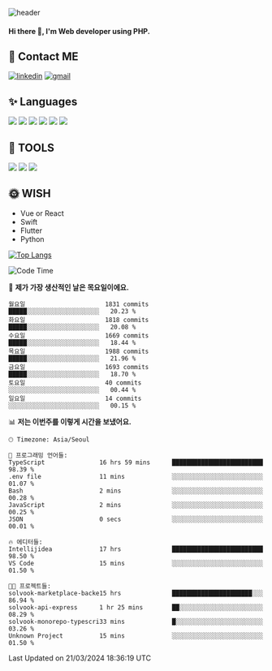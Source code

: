 ![header](https://capsule-render.vercel.app/api?type=waving&color=auto&height=300&section=header&text=Elin&fontSize=90&animation=twinkling)

#### Hi there 👋, I'm <b>Web developer</b> using PHP. ####

<!--
- 🔭 I’m currently working on Uniwill
- 🌱 I’m currently learning Vue or React or Python.
-->

<!---#### I am PHP developer --->

## 💌 Contact ME ###
[<img src='https://img.shields.io/badge/-EunjiKo-%230A66C2?style=flat-square&logo=LinkedIn&logoColor=white' alt='linkedin'>](https://www.linkedin.com/in/https://www.linkedin.com/in/eunji-ko-00a907164//)  [<img src='https://img.shields.io/badge/-einee214%40gmail.com-%23EA4335?style=flat-square&logo=Gmail&logoColor=white' alt='gmail'>](einee214@gmail.com)  


## ✨ Languages
<img src='https://img.shields.io/badge/-PHP-%23777BB4?style=for-the-badge&logo=PHP&logoColor=white'> <img src='https://img.shields.io/badge/-Laravel-%23FF2D20?style=for-the-badge&logo=Laravel&logoColor=white'> <img src='https://img.shields.io/badge/Jquery-%230769AD?style=for-the-badge&logo=Jquery&logoColor=white'> <img src='https://img.shields.io/badge/CSS3-%231572B6?style=for-the-badge&logo=CSS3&logoColor=white'> <img src='https://img.shields.io/badge/Bootstrap-%237952B3?style=for-the-badge&logo=Bootstrap&logoColor=white' > <img src='https://img.shields.io/badge/MySQL-%234479A1?style=for-the-badge&logo=MySQL&logoColor=white' >

## 🌷 TOOLS
<img src='https://img.shields.io/badge/PHPSTORM-%23000000?style=for-the-badge&logo=PhpStorm&logoColor=white' > <img src='https://img.shields.io/badge/GitLab-%23FCA121?style=for-the-badge&logo=GitLab&logoColor=white' > <img src='https://img.shields.io/badge/GitHub-%23181717?style=for-the-badge&logo=GitHub&logoColor=white'>


## 🌞 WISH
- Vue or React
- Swift
- Flutter
- Python


[![Top Langs](https://github-readme-stats.vercel.app/api/top-langs/?username=ein214&layout=compact)](https://github.com/anuraghazra/github-readme-stats)

<!--START_SECTION:waka-->
![Code Time](http://img.shields.io/badge/Code%20Time-3%2C352%20hrs%2059%20mins-blue)

📅 **제가 가장 생산적인 날은 목요일이에요.** 

```text
월요일                      1831 commits        █████░░░░░░░░░░░░░░░░░░░░   20.23 % 
화요일                      1818 commits        █████░░░░░░░░░░░░░░░░░░░░   20.08 % 
수요일                      1669 commits        █████░░░░░░░░░░░░░░░░░░░░   18.44 % 
목요일                      1988 commits        █████░░░░░░░░░░░░░░░░░░░░   21.96 % 
금요일                      1693 commits        █████░░░░░░░░░░░░░░░░░░░░   18.70 % 
토요일                      40 commits          ░░░░░░░░░░░░░░░░░░░░░░░░░   00.44 % 
일요일                      14 commits          ░░░░░░░░░░░░░░░░░░░░░░░░░   00.15 % 
```


📊 **저는 이번주를 이렇게 시간을 보냈어요.** 

```text
🕑︎ Timezone: Asia/Seoul

💬 프로그래밍 언어들: 
TypeScript               16 hrs 59 mins      █████████████████████████   98.39 % 
.env file                11 mins             ░░░░░░░░░░░░░░░░░░░░░░░░░   01.07 % 
Bash                     2 mins              ░░░░░░░░░░░░░░░░░░░░░░░░░   00.28 % 
JavaScript               2 mins              ░░░░░░░░░░░░░░░░░░░░░░░░░   00.25 % 
JSON                     0 secs              ░░░░░░░░░░░░░░░░░░░░░░░░░   00.01 % 

🔥 에디터들: 
Intellijidea             17 hrs              █████████████████████████   98.50 % 
VS Code                  15 mins             ░░░░░░░░░░░░░░░░░░░░░░░░░   01.50 % 

🐱‍💻 프로젝트들: 
solvook-marketplace-backe15 hrs              ██████████████████████░░░   86.94 % 
solvook-api-express      1 hr 25 mins        ██░░░░░░░░░░░░░░░░░░░░░░░   08.29 % 
solvook-monorepo-typescri33 mins             █░░░░░░░░░░░░░░░░░░░░░░░░   03.26 % 
Unknown Project          15 mins             ░░░░░░░░░░░░░░░░░░░░░░░░░   01.50 % 
```


 Last Updated on 21/03/2024 18:36:19 UTC
<!--END_SECTION:waka-->

<!---![GitHub stats](https://github-readme-stats.vercel.app/api?username=ein214&show_icons=true&theme=dracula)  --->



